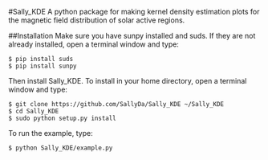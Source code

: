 #Sally_KDE
A python package for making kernel density estimation plots for the magnetic field distribution of solar active regions.

##Installation
Make sure you have sunpy installed and suds. If they are not already installed, open a terminal window and type:

    $ pip install suds
    $ pip install sunpy

Then install Sally_KDE. To install in your home directory, open a terminal window and type:
    
    $ git clone https://github.com/SallyDa/Sally_KDE ~/Sally_KDE
    $ cd Sally_KDE
    $ sudo python setup.py install

To run the example, type:

    $ python Sally_KDE/example.py
